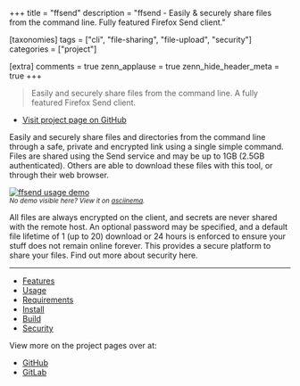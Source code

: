 +++
title = "ffsend"
description = "ffsend - Easily & securely share files from the command line. Fully featured Firefox Send client."

[taxonomies]
tags = ["cli", "file-sharing", "file-upload", "security"]
categories = ["project"]

[extra]
comments = true
zenn_applause = true
zenn_hide_header_meta = true
+++

> Easily and securely share files from the command line.
> A fully featured Firefox Send client.

- [Visit project page on GitHub][github]

Easily and securely share files and directories from the command line through
a safe, private and encrypted link using a single simple command. Files are
shared using the Send service and may be up to 1GB (2.5GB authenticated).
Others are able to download these files with this tool, or through their web
browser.

[![ffsend usage demo][usage-demo-svg]][usage-demo-asciinema]  
<small>_No demo visible here? View it on [asciinema][usage-demo-asciinema]._</small>

All files are always encrypted on the client, and secrets are never shared with the remote host. An optional password may be specified, and a default file lifetime of 1 (up to 20) download or 24 hours is enforced to ensure your stuff does not remain online forever. This provides a secure platform to share your files. Find out more about security here.

---

- [Features](https://github.com/timvisee/ffsend/#features)
- [Usage](https://github.com/timvisee/ffsend/#usage)
- [Requirements](https://github.com/timvisee/ffsend/#requirements)
- [Install](https://github.com/timvisee/ffsend/#install)
- [Build](https://github.com/timvisee/ffsend/#build)
- [Security](https://github.com/timvisee/ffsend/#security)

View more on the project pages over at:

- [GitHub][github]
- [GitLab][gitlab]

[github]: https://github.com/timvisee/ffsend
[gitlab]: https://gitlab.com/timvisee/ffsend
[usage-demo-asciinema]: https://asciinema.org/a/182225
[usage-demo-svg]: https://cdn.rawgit.com/timvisee/ffsend/6e8ef55b/res/demo.svg
